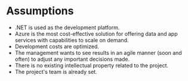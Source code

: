 # Assumptions

- .NET is used as the development platform.
- Azure is the most cost-effective solution for offering data and app services with capabilities to scale on demand.
- Development costs are optimized.
- The management wants to see results in an agile manner (soon and often) to adjust any important decisions made.
- There is no existing intellectual property related to the project.
- The project's team is already set.